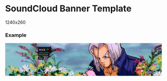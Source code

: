 # SoundCloud Banner Template
1240x260

### Example

<img src="https://github.com/MickTK/SoundCloudBannerTemplate/blob/main/Example.png?raw=true" />
